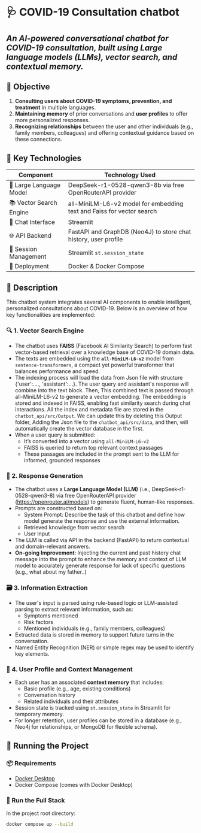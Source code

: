# 🩺 COVID-19 Consultation chatbot

**_An AI-powered conversational chatbot for COVID-19 consultation, built using **Large language models (LLMs)**, **vector search**, and **contextual memory**._**
---
## 🎯 Objective
1. **Consulting users about COVID-19 symptoms, prevention, and treatment** in multiple languages.
2. **Maintaining memory** of prior conversations and **user profiles** to offer more personalized responses.
3. **Recognizing relationships** between the user and other individuals (e.g., family members, colleagues) and offering contextual guidance based on these connections.

## 🧠 Key Technologies

| Component              | Technology Used                   |
|------------------------|------------------------------------|
| 🧠 Large Language Model | DeepSeek-r1-0528-qwen3-8b via free OpenRouterAPI provider   |
| 📚 Vector Search Engine | all-MiniLM-L6-v2 model for embedding text and Faiss for vector search  |
| 💬 Chat Interface        | Streamlit                         |
| 🌐 API Backend          | FastAPI and GraphDB (Neo4J) to store chat history, user profile                         |
| 🧵 Session Management   | Streamlit `st.session_state`       |
| 🐳 Deployment           | Docker & Docker Compose           |

## 📘 Description

This chatbot system integrates several AI components to enable intelligent, personalized consultations about COVID-19. Below is an overview of how key functionalities are implemented:

### 🔍 1. Vector Search Engine

- The chatbot uses **FAISS** (Facebook AI Similarity Search) to perform fast vector-based retrieval over a knowledge base of COVID-19 domain data.
- The texts are embedded using the **`all-MiniLM-L6-v2`** model from `sentence-transformers`, a compact yet powerful transformer that balances performance and speed.
- The indexing process will load the data from Json file with structure {'user':...., 'assistant':...}. The user query and assistant's response will combine into the text block. Then, This combined text is passed through all-MiniLM-L6-v2 to generate a vector embedding.
The embedding is stored and indexed in FAISS, enabling fast similarity search during chat interactions. All the index and metadata file are stored in the `chatbot_api/src/Output`. We can update this by deleting this Output folder, Adding the Json file to the `chatbot_api/src/data`, and then, will automatically create the vector database in the first. 
- When a user query is submitted:
  - It’s converted into a vector using `all-MiniLM-L6-v2`
  - FAISS is queried to return top relevant context passages
  - These passages are included in the prompt sent to the LLM for informed, grounded responses

### 🧠 2. Response Generation

- The chatbot uses a **Large Language Model (LLM)** (i.e., DeepSeek-r1-0528-qwen3-8) via free OpenRouterAPI provider (https://openrouter.ai/models) to generate fluent, human-like responses.
- Prompts are constructed based on:
  - System Prompt: Describe the task of this chatbot and define how model generate the response and use the external information. 
  - Retrieved knowledge from vector search
  - User Input
- The LLM is called via API in the backend (FastAPI) to return contextual and domain-relevant answers.
- **On-going Improvement**: Injecting the current and past history chat message into the prompt to enhance the memory and context of LLM model to accurately generate response for lack of specific questions (e.g., what about my father..) 

### 🗃 3. Information Extraction

- The user's input is parsed using rule-based logic or LLM-assisted parsing to extract relevant information, such as:
  - Symptoms mentioned
  - Risk factors
  - Mentioned individuals (e.g., family members, colleagues)
- Extracted data is stored in memory to support future turns in the conversation.
- Named Entity Recognition (NER) or simple regex may be used to identify key elements.

### 👤 4. User Profile and Context Management

- Each user has an associated **context memory** that includes:
  - Basic profile (e.g., age, existing conditions)
  - Conversation history
  - Related individuals and their attributes
- Session state is tracked using `st.session_state` in Streamlit for temporary memory.
- For longer retention, user profiles can be stored in a database (e.g., Neo4j for relationships, or MongoDB for flexible schema).

## 🚀 Running the Project

### 📦 Requirements

- [Docker Desktop](https://www.docker.com/products/docker-desktop)
- Docker Compose (comes with Docker Desktop)

### 🔧 Run the Full Stack

In the project root directory:

```bash
docker compose up --build
